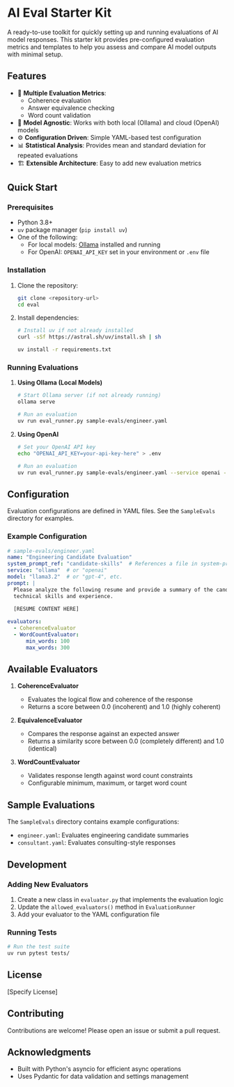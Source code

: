 # AI Eval Starter Kit

A ready-to-use toolkit for quickly setting up and running evaluations of AI model responses. This starter kit provides pre-configured evaluation metrics and templates to help you assess and compare AI model outputs with minimal setup.

## Features

- 🎯 **Multiple Evaluation Metrics**:
  - Coherence evaluation
  - Answer equivalence checking
  - Word count validation
- 🔄 **Model Agnostic**: Works with both local (Ollama) and cloud (OpenAI) models
- ⚙️ **Configuration Driven**: Simple YAML-based test configuration
- 📊 **Statistical Analysis**: Provides mean and standard deviation for repeated evaluations
- 🏗️ **Extensible Architecture**: Easy to add new evaluation metrics

## Quick Start

### Prerequisites
- Python 3.8+
- `uv` package manager (`pip install uv`)
- One of the following:
  - For local models: [Ollama](https://ollama.ai/) installed and running
  - For OpenAI: `OPENAI_API_KEY` set in your environment or `.env` file

### Installation

1. Clone the repository:
   ```bash
   git clone <repository-url>
   cd eval
   ```

2. Install dependencies:
   ```bash
   # Install uv if not already installed
   curl -sSf https://astral.sh/uv/install.sh | sh
   
   uv install -r requirements.txt
   ```

### Running Evaluations

1. **Using Ollama (Local Models)**
   ```bash
   # Start Ollama server (if not already running)
   ollama serve
   
   # Run an evaluation
   uv run eval_runner.py sample-evals/engineer.yaml
   ```

2. **Using OpenAI**
   ```bash
   # Set your OpenAI API key
   echo "OPENAI_API_KEY=your-api-key-here" > .env
   
   # Run an evaluation
   uv run eval_runner.py sample-evals/engineer.yaml --service openai --model gpt-4
   ```

## Configuration

Evaluation configurations are defined in YAML files. See the `SampleEvals` directory for examples.

### Example Configuration

```yaml
# sample-evals/engineer.yaml
name: "Engineering Candidate Evaluation"
system_prompt_ref: "candidate-skills"  # References a file in system-prompts/
service: "ollama"  # or "openai"
model: "llama3.2"  # or "gpt-4", etc.
prompt: |
  Please analyze the following resume and provide a summary of the candidate's 
  technical skills and experience.
  
  [RESUME CONTENT HERE]

evaluators:
  - CoherenceEvaluator
  - WordCountEvaluator:
      min_words: 100
      max_words: 300
```

## Available Evaluators

1. **CoherenceEvaluator**
   - Evaluates the logical flow and coherence of the response
   - Returns a score between 0.0 (incoherent) and 1.0 (highly coherent)

2. **EquivalenceEvaluator**
   - Compares the response against an expected answer
   - Returns a similarity score between 0.0 (completely different) and 1.0 (identical)

3. **WordCountEvaluator**
   - Validates response length against word count constraints
   - Configurable minimum, maximum, or target word count

## Sample Evaluations

The `SampleEvals` directory contains example configurations:

- `engineer.yaml`: Evaluates engineering candidate summaries
- `consultant.yaml`: Evaluates consulting-style responses

## Development

### Adding New Evaluators

1. Create a new class in `evaluator.py` that implements the evaluation logic
2. Update the `allowed_evaluators()` method in `EvaluationRunner`
3. Add your evaluator to the YAML configuration file

### Running Tests

```bash
# Run the test suite
uv run pytest tests/
```

## License

[Specify License]

## Contributing

Contributions are welcome! Please open an issue or submit a pull request.

## Acknowledgments

- Built with Python's asyncio for efficient async operations
- Uses Pydantic for data validation and settings management
